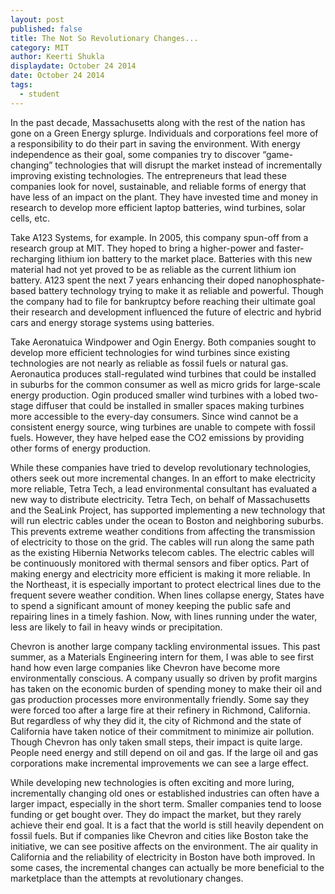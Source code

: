 ```yaml
---
layout: post
published: false
title: The Not So Revolutionary Changes...
category: MIT
author: Keerti Shukla
displaydate: October 24 2014
date: October 24 2014
tags: 
  - student
---
```


In the past decade, Massachusetts along with the rest of the nation has gone on a Green Energy splurge. Individuals and corporations feel more of a responsibility to do their part in saving the environment. With energy independence as their goal, some companies try to discover “game-changing” technologies that will disrupt the market instead of incrementally improving existing technologies. The entrepreneurs that lead these companies look for novel, sustainable, and reliable forms of energy that have less of an impact on the plant. They have invested time and money in research to develop more efficient laptop batteries, wind turbines, solar cells, etc.

Take A123 Systems, for example. In 2005, this company spun-off from a research group at MIT. They hoped to bring a higher-power and faster-recharging lithium ion battery to the market place. Batteries with this new material had not yet proved to be as reliable as the current lithium ion battery. A123 spent the next 7 years enhancing their doped nanophosphate-based battery technology trying to make it as reliable and powerful. Though the company had to file for bankruptcy before reaching their ultimate goal their research and development influenced the future of electric and hybrid cars and energy storage systems using batteries. 

Take Aeronatuica Windpower and Ogin Energy. Both companies sought to develop more efficient technologies for wind turbines since existing technologies are not nearly as reliable as fossil fuels or natural gas. Aeronautica produces stall-regulated wind turbines that could be installed in suburbs for the common consumer as well as micro grids for large-scale energy production.  Ogin produced smaller wind turbines with a lobed two-stage diffuser that could be installed in smaller spaces making turbines more accessible to the every-day consumers. Since wind cannot be a consistent energy source, wing turbines are unable to compete with fossil fuels. However, they have helped ease the CO2 emissions by providing other forms of energy production.

While these companies have tried to develop revolutionary technologies, others seek out more incremental changes. In an effort to make electricity more reliable, Tetra Tech, a lead environmental consultant has evaluated a new way to distribute electricity. Tetra Tech, on behalf of Massachusetts and the SeaLink Project, has supported implementing a new technology that will run electric cables under the ocean to Boston and neighboring suburbs. This prevents extreme weather conditions from affecting the transmission of electricity to those on the grid. The cables will run along the same path as the existing Hibernia Networks telecom cables. The electric cables will be continuously monitored with thermal sensors and fiber optics. Part of making energy and electricity more efficient is making it more reliable. In the Northeast, it is especially important to protect electrical lines due to the frequent severe weather condition. When lines collapse energy, States have to spend a significant amount of money keeping the public safe and repairing lines in a timely fashion. Now, with lines running under the water, less are likely to fail in heavy winds or precipitation. 

Chevron is another large company tackling environmental issues. This past summer, as a Materials Engineering intern for them, I was able to see first hand how even large companies like Chevron have become more environmentally conscious. A company usually so driven by profit margins has taken on the economic burden of spending money to make their oil and gas production processes more environmentally friendly. Some say they were forced too after a large fire at their refinery in Richmond, California. But regardless of why they did it, the city of Richmond and the state of California have taken notice of their commitment to minimize air pollution. Though Chevron has only taken small steps, their impact is quite large. People need energy and still depend on oil and gas. If the large oil and gas corporations make incremental improvements we can see a large effect.  

While developing new technologies is often exciting and more luring, incrementally changing old ones or established industries can often have a larger impact, especially in the short term. Smaller companies tend to loose funding or get bought over. They do impact the market, but they rarely achieve their end goal. It is a fact that the world is still heavily dependent on fossil fuels. But if companies like Chevron and cities like Boston take the initiative, we can see positive affects on the environment. The air quality in California and the reliability of electricity in Boston have both improved. In some cases, the incremental changes can actually be more beneficial to the marketplace than the attempts at revolutionary changes. 
